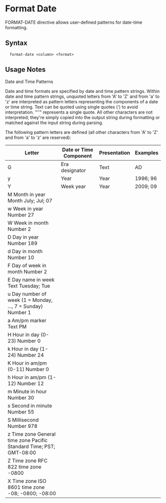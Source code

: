 # Format Date

FORMAT-DATE directive allows user-defined patterns for date-time formatting.

## Syntax

```
  format-date <column> <format>
```

## Usage Notes
Date and Time Patterns

Date and time formats are specified by date and time pattern strings. Within date and time pattern strings,
unquoted letters from 'A' to 'Z' and from 'a' to 'z' are interpreted as pattern letters representing the components
of a date or time string. Text can be quoted using single quotes (') to avoid interpretation. "''" represents a single quote. All other characters are not interpreted; they're simply copied into the output string during formatting or matched against the input string during parsing.

The following pattern letters are defined (all other characters from 'A' to 'Z' and from 'a' to 'z' are reserved):

| Letter	| Date or Time Component	| Presentation	| Examples |
|---------|-------------------------|---------------|----------|
| G	| Era designator	| Text	| AD
| y	|Year	| Year	| 1996; 96 |
|Y	|Week year|	Year|	2009; 09
|M	Month in year	Month	July; Jul; 07
|w	Week in year	Number	27
|W	Week in month	Number	2
|D	Day in year	Number	189
|d	Day in month	Number	10
|F	Day of week in month	Number	2
|E	Day name in week	Text	Tuesday; Tue
|u	Day number of week (1 = Monday, ..., 7 = Sunday)	Number	1
|a	Am/pm marker	Text	PM
|H	Hour in day (0-23)	Number	0
|k	Hour in day (1-24)	Number	24
|K	Hour in am/pm (0-11)	Number	0
|h	Hour in am/pm (1-12)	Number	12
|m	Minute in hour	Number	30
|s	Second in minute	Number	55
|S	Millisecond	Number	978
|z	Time zone	General time zone	Pacific Standard Time; PST; GMT-08:00
|Z	Time zone	RFC 822 time zone	-0800
|X	Time zone	ISO 8601 time zone	-08; -0800; -08:00
